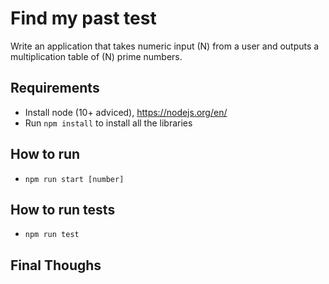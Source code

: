 # Find my past test
Write an application that takes numeric input (N) from a user and outputs a multiplication table of (N) prime numbers. 

## Requirements
- Install node (10+ adviced), https://nodejs.org/en/
- Run ```npm install``` to install all the libraries

## How to run
- ```npm run start [number]```

## How to run tests
- ```npm run test```

## Final Thoughs
